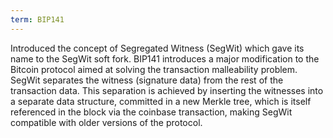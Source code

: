 ```yaml
---
term: BIP141
---
```


Introduced the concept of Segregated Witness (SegWit) which gave its name to the SegWit soft fork. BIP141 introduces a major modification to the Bitcoin protocol aimed at solving the transaction malleability problem. SegWit separates the witness (signature data) from the rest of the transaction data. This separation is achieved by inserting the witnesses into a separate data structure, committed in a new Merkle tree, which is itself referenced in the block via the coinbase transaction, making SegWit compatible with older versions of the protocol.

